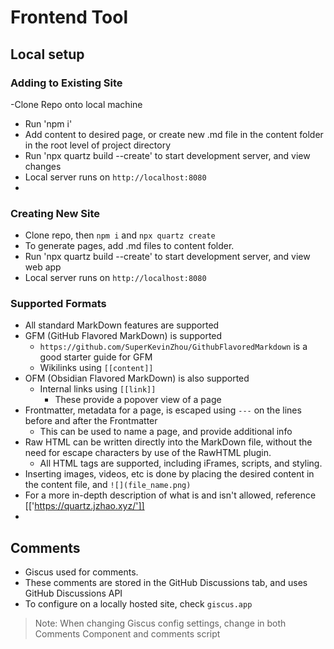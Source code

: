 # Frontend Tool
## Local setup

### Adding to Existing Site
-Clone Repo onto local machine
- Run 'npm i'
- Add content to desired page, or create new .md file in the content folder in the root level of project directory
- Run 'npx quartz build --create' to start development server, and view changes
- Local server runs on `http://localhost:8080`
- 
### Creating New Site
- Clone repo, then `npm i` and `npx quartz create`
- To generate pages, add .md files to content folder.
- Run 'npx quartz build --create' to start development server, and view web app
- Local server runs on `http://localhost:8080`

### Supported Formats
- All standard MarkDown features are supported
- GFM (GitHub Flavored MarkDown) is supported
  - `https://github.com/SuperKevinZhou/GithubFlavoredMarkdown` is a good starter guide for GFM
  - Wikilinks using `[[content]]`
- OFM (Obsidian Flavored MarkDown) is also supported
   - Internal links using `[[link]]`
     - These provide a popover view of a page
- Frontmatter, metadata for a page, is escaped using `---` on the lines before and after the Frontmatter
  - This can be used to name a page, and provide additional info
- Raw HTML can be written directly into the MarkDown file, without the need for escape characters by use of the RawHTML plugin.
  - All HTML tags are supported, including iFrames, scripts, and styling.
- Inserting images, videos, etc is done by placing the desired content in the content file, and `![](file_name.png)`
- For a more in-depth description of what is and isn't allowed, reference [['https://quartz.jzhao.xyz/']]
- 
## Comments
- Giscus used for comments. 
- These comments are stored in the GitHub Discussions tab, and uses GitHub Discussions API
- To configure on a locally hosted site, check `giscus.app`
> Note: When changing Giscus config settings, change in both Comments Component and comments script
